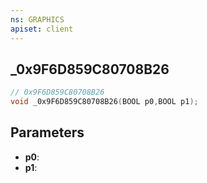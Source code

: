 ```yaml
---
ns: GRAPHICS
apiset: client
---
```

## _0x9F6D859C80708B26

```c
// 0x9F6D859C80708B26
void _0x9F6D859C80708B26(BOOL p0,BOOL p1);
```


## Parameters
* **p0**:
* **p1**:



